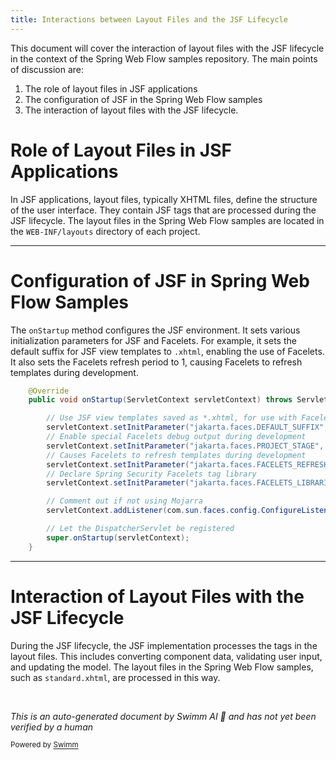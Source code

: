 ```yaml
---
title: Interactions between Layout Files and the JSF Lifecycle
---
```

This document will cover the interaction of layout files with the JSF lifecycle in the context of the Spring Web Flow samples repository. The main points of discussion are:

1. The role of layout files in JSF applications
2. The configuration of JSF in the Spring Web Flow samples
3. The interaction of layout files with the JSF lifecycle.

# Role of Layout Files in JSF Applications

In JSF applications, layout files, typically XHTML files, define the structure of the user interface. They contain JSF tags that are processed during the JSF lifecycle. The layout files in the Spring Web Flow samples are located in the `WEB-INF/layouts` directory of each project.

<SwmSnippet path="/booking-faces/src/main/java/org/springframework/webflow/samples/booking/config/DispatcherServletInitializer.java" line="33">

---

# Configuration of JSF in Spring Web Flow Samples

The `onStartup` method configures the JSF environment. It sets various initialization parameters for JSF and Facelets. For example, it sets the default suffix for JSF view templates to `.xhtml`, enabling the use of Facelets. It also sets the Facelets refresh period to 1, causing Facelets to refresh templates during development.

```java
	@Override
	public void onStartup(ServletContext servletContext) throws ServletException {

		// Use JSF view templates saved as *.xhtml, for use with Facelets
		servletContext.setInitParameter("jakarta.faces.DEFAULT_SUFFIX", ".xhtml");
		// Enable special Facelets debug output during development
		servletContext.setInitParameter("jakarta.faces.PROJECT_STAGE", "Development");
		// Causes Facelets to refresh templates during development
		servletContext.setInitParameter("jakarta.faces.FACELETS_REFRESH_PERIOD", "1");
		// Declare Spring Security Facelets tag library
		servletContext.setInitParameter("jakarta.faces.FACELETS_LIBRARIES", "/WEB-INF/springsecurity.taglib.xml");

		// Comment out if not using Mojarra
		servletContext.addListener(com.sun.faces.config.ConfigureListener.class);

		// Let the DispatcherServlet be registered
		super.onStartup(servletContext);
	}
```

---

</SwmSnippet>

# Interaction of Layout Files with the JSF Lifecycle

During the JSF lifecycle, the JSF implementation processes the tags in the layout files. This includes converting component data, validating user input, and updating the model. The layout files in the Spring Web Flow samples, such as `standard.xhtml`, are processed in this way.

&nbsp;

*This is an auto-generated document by Swimm AI 🌊 and has not yet been verified by a human*

<SwmMeta version="3.0.0" repo-id="Z2l0aHViJTNBJTNBc3ByaW5nLXdlYmZsb3ctc2FtcGxlcyUzQSUzQWdpbGFkbmF2b3Q=" repo-name="spring-webflow-samples"><sup>Powered by [Swimm](/)</sup></SwmMeta>

